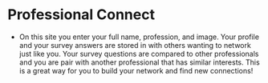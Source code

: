 # Professional Connect

* On this site you enter your full name, profession, and image. Your profile and your survey answers are stored in with others wanting to network just like you. Your survey questions are compared to other professionals and you are pair with another professional that has similar interests. This is a great way for you to build your network and find new connections!